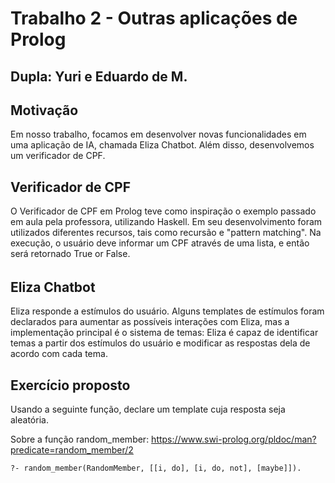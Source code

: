 # Trabalho 2 - Outras aplicações de Prolog

## Dupla: Yuri e Eduardo de M.

## Motivação

Em nosso trabalho, focamos em desenvolver novas funcionalidades em uma aplicação de IA, chamada Eliza Chatbot. Além disso, desenvolvemos um verificador de CPF.

## Verificador de CPF
O Verificador de CPF em Prolog teve como inspiração o exemplo passado em aula pela professora, utilizando Haskell. Em seu desenvolvimento foram utilizados diferentes recursos, tais como recursão e "pattern matching". Na execução, o usuário deve informar um CPF através de uma lista, e então será retornado True or False.

###### 

## Eliza Chatbot

Eliza responde a estímulos do usuário. Alguns templates de estímulos foram declarados para aumentar as possíveis interações com Eliza, mas a implementação principal é o sistema de temas: Eliza é capaz de identificar temas a partir dos estímulos do usuário e modificar as respostas dela de acordo com cada tema.

## Exercício proposto

Usando a seguinte função, declare um template cuja resposta seja aleatória.

Sobre a função random_member: https://www.swi-prolog.org/pldoc/man?predicate=random_member/2
```
?- random_member(RandomMember, [[i, do], [i, do, not], [maybe]]).
```
